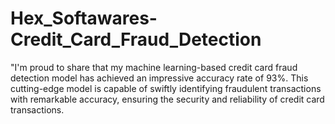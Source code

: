 # Hex_Softawares-Credit_Card_Fraud_Detection
"I'm proud to share that my machine learning-based credit card fraud detection model has achieved an impressive accuracy rate of 93%. This cutting-edge model is capable of swiftly identifying fraudulent transactions with remarkable accuracy, ensuring the security and reliability of credit card transactions.
